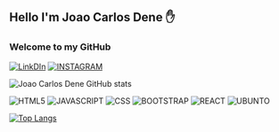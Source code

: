## Hello I'm Joao Carlos Dene ✋

### Welcome to my GitHub 

[![LinkDIn](https://img.shields.io/badge/LinkedIn-0077B5?style=for-the-badge&logo=linkedin&logoColor=white)](https://www.linkedin.com/in/joaocarlosdene/) [![INSTAGRAM](https://img.shields.io/badge/Instagram-E4405F?style=for-the-badge&logo=instagram&logoColor=white)](https://www.instagram.com/joaocarlosdene/)

![Joao Carlos Dene GitHub stats](https://github-readme-stats.vercel.app/api?username=joaocarlosdene&show_icons=true&theme=radical)

![HTML5](https://img.shields.io/badge/HTML5-E34F26?style=for-the-badge&logo=html5&logoColor=white) ![JAVASCRIPT](https://img.shields.io/badge/JavaScript-F7DF1E?style=for-the-badge&logo=javascript&logoColor=black) ![CSS](https://img.shields.io/badge/CSS3-1572B6?style=for-the-badge&logo=css3&logoColor=white) ![BOOTSTRAP](https://img.shields.io/badge/Bootstrap-563D7C?style=for-the-badge&logo=bootstrap&logoColor=white) ![REACT](https://img.shields.io/badge/React-20232A?style=for-the-badge&logo=react&logoColor=61DAFB) ![UBUNTO](https://img.shields.io/badge/Ubuntu-E95420?style=for-the-badge&logo=ubuntu&logoColor=white)

[![Top Langs](https://github-readme-stats.vercel.app/api/top-langs/?username=joaocarlosdene)](https://github.com/anuraghazra/github-readme-stats)

